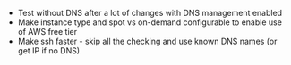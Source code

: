* Test without DNS after a lot of changes with DNS management enabled
* Make instance type and spot vs on-demand configurable to enable use of AWS free tier
* Make ssh faster - skip all the checking and use known DNS names (or get IP if no DNS)
